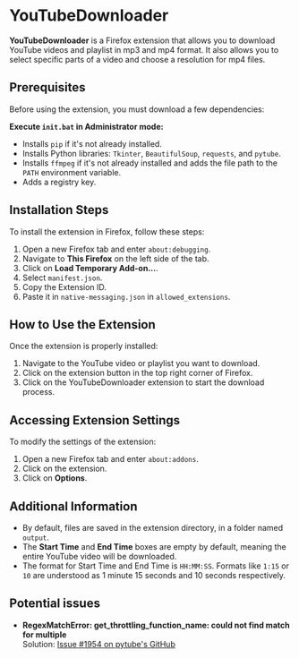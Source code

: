 # YouTubeDownloader

**YouTubeDownloader** is a Firefox extension that allows you to download YouTube videos and playlist in mp3 and mp4 format. It also allows you to select specific parts of a video and choose a resolution for mp4 files.

## Prerequisites
Before using the extension, you must download a few dependencies:

**Execute `init.bat` in Administrator mode:**
   - Installs `pip` if it's not already installed.
   - Installs Python libraries: `Tkinter`, `BeautifulSoup`, `requests`, and `pytube`.
   - Installs `ffmpeg` if it's not already installed and adds the file path to the `PATH` environment variable.
   - Adds a registry key.

## Installation Steps
To install the extension in Firefox, follow these steps:

1. Open a new Firefox tab and enter `about:debugging`.
2. Navigate to **This Firefox** on the left side of the tab.
3. Click on **Load Temporary Add-on...**.
4. Select `manifest.json`.
5. Copy the Extension ID.
6. Paste it in `native-messaging.json` in `allowed_extensions`.

## How to Use the Extension
Once the extension is properly installed:
1. Navigate to the YouTube video or playlist you want to download.
2. Click on the extension button in the top right corner of Firefox.
3. Click on the YouTubeDownloader extension to start the download process.

## Accessing Extension Settings
To modify the settings of the extension:

1. Open a new Firefox tab and enter `about:addons`.
2. Click on the extension.
3. Click on **Options**.

## Additional Information
- By default, files are saved in the extension directory, in a folder named `output`.
- The **Start Time** and **End Time** boxes are empty by default, meaning the entire YouTube video will be downloaded.
- The format for Start Time and End Time is `HH:MM:SS`. Formats like `1:15` or `10` are understood as 1 minute 15 seconds and 10 seconds respectively.

## Potential issues

- **RegexMatchError: get_throttling_function_name: could not find match for multiple**  
  Solution: [Issue #1954 on pytube's GitHub](https://github.com/pytube/pytube/issues/1954)

